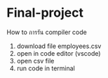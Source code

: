 # Final-project
How to การรัน compiler code 

1. download file employees.csv
2. open in code editor (vscode)
3. open csv file
4. run code in terminal
